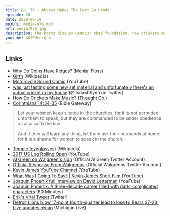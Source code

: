 ```yaml
---
title: Ep. 76 – Abcess Makes The Fart Go Honda
episode: 76
date: 2020-09-18
mp3URL: media/076.mp3
art: media/076.jpg
description: The hosts discuss Dennis' shed foundation, how crickets make music, Paul Simon's height, log rolling in Oregon, Walgreens vandalism, Kevin James' YouTube channel, Joaquin Phoenix's epic Letterman interview, Erik's viral tweet, and the Detroit Lions loss.
youtube: X61EMccrQ_4
---
```


## Links

- [Why Do Coins Have Ridges?](https://www.mentalfloss.com/article/28044/how-many-ridges-are-quarter-and-why-are-they-there-first-place) (Mental Floss)
- [Girth](<https://en.wikipedia.org/wiki/Girth_(geometry)>) (Wikipedia)
- [Motorcycle Sound Comic](https://www.youtube.com/watch?v=Ak9oNDhcQrw) (YouTube)
- [was just testing some new set material and unfortunately there's an actual cricket in my house](https://twitter.com/itsnashflynn/status/1300224150670323713) (@itsnashflynn on Twitter)
- [How Do Crickets Make Music?](https://www.thoughtco.com/how-insects-make-sounds-4016953) (Thought Co.)
- [Corinthians 14:34-35](https://www.biblegateway.com/passage/?search=1%20Corinthians%2014:34-35&version=KJV) (Bible Gateway)

> Let your women keep silence in the churches: for it is not permitted unto them to speak; but they are commanded to be under obedience as also saith the law.
>
> And if they will learn any thing, let them ask their husbands at home: for it is a shame for women to speak in the church.

- [Temple (eyeglasses)](https://en.wikipedia.org/wiki/Glasses#Parts) (Wikipedia)
- [2017 US Log Rolling Open](https://www.youtube.com/watch?v=aYhsp2neQRk) (YouTube)
- [Al Green on Walgreen's sign](https://twitter.com/algreen/status/1301151947437887491) (Official Al Green Twitter Account)
- [Official Response From Walgreens](https://twitter.com/Walgreens/status/1301190624020967424) (Official Walgreens Twitter Account)
- [Kevin James YouTube Channel](https://www.youtube.com/c/kevinjames/videos) (YouTube)
- [What Was I Going To Say? | Kevin James Short Film](https://www.youtube.com/watch?v=Zj8x_iuHQ2I) (YouTube)
- [Joaquin Phoenix full interview on David Letterman](https://www.youtube.com/watch?v=3ZWD4H4LTgc) (YouTube)
- [Joaquin Phoenix: A three-decade career filled with dark, complicated characters](https://www.cbsnews.com/news/joker-joaquin-phoenix-grants-anderson-cooper-rare-60-minutes-interview-2020-09-13/) (60 Minutes)
- [Erik's Viral Tweet](https://twitter.com/erikras/status/1304887693575426048) (Twitter)
- [Detroit Lions blow 17-point fourth-quarter lead to lose to Bears 27-23: Live updates recap](https://www.mlive.com/lions/2020/09/live-updates-detroit-lions-host-chicago-bears-at-fan-less-ford-field-in-season-opener.html) (Michigan Live)
